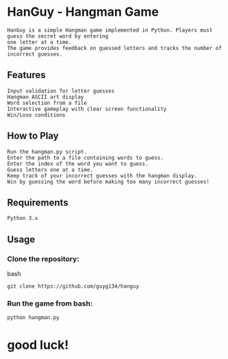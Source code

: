 
# HanGuy - Hangman Game

    HanGuy is a simple Hangman game implemented in Python. Players must guess the secret word by entering 
    one letter at a time. 
    The game provides feedback on guessed letters and tracks the number of incorrect guesses.

## Features

    Input validation for letter guesses
    Hangman ASCII art display
    Word selection from a file
    Interactive gameplay with clear screen functionality
    Win/Lose conditions
    
## How to Play

    Run the hangman.py script.
    Enter the path to a file containing words to guess.
    Enter the index of the word you want to guess.
    Guess letters one at a time.
    Keep track of your incorrect guesses with the hangman display.
    Win by guessing the word before making too many incorrect guesses!

## Requirements

    Python 3.x
    
## Usage

### Clone the repository:
bash

    git clone https://github.com/guyg134/hanguy
### Run the game from bash:

    python hangman.py
# good luck!
